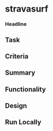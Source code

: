 # stravasurf

### Headline

## Task

## Criteria

## Summary

## Functionality

## Design

## Run Locally
